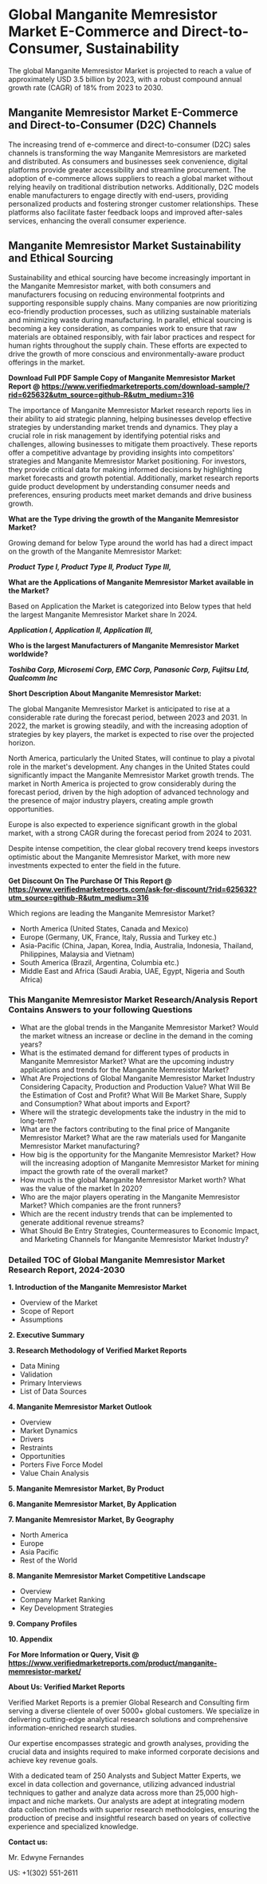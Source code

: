 <h1>Global Manganite Memresistor Market E-Commerce and Direct-to-Consumer, Sustainability</h1><p class=""><p>The global Manganite Memresistor Market is projected to reach a value of approximately USD 3.5 billion by 2023, with a robust compound annual growth rate (CAGR) of 18% from 2023 to 2030.</p><h2>Manganite Memresistor Market E-Commerce and Direct-to-Consumer (D2C) Channels</h2><p>The increasing trend of e-commerce and direct-to-consumer (D2C) sales channels is transforming the way Manganite Memresistors are marketed and distributed. As consumers and businesses seek convenience, digital platforms provide greater accessibility and streamline procurement. The adoption of e-commerce allows suppliers to reach a global market without relying heavily on traditional distribution networks. Additionally, D2C models enable manufacturers to engage directly with end-users, providing personalized products and fostering stronger customer relationships. These platforms also facilitate faster feedback loops and improved after-sales services, enhancing the overall consumer experience.</p><h2>Manganite Memresistor Market Sustainability and Ethical Sourcing</h2><p>Sustainability and ethical sourcing have become increasingly important in the Manganite Memresistor market, with both consumers and manufacturers focusing on reducing environmental footprints and supporting responsible supply chains. Many companies are now prioritizing eco-friendly production processes, such as utilizing sustainable materials and minimizing waste during manufacturing. In parallel, ethical sourcing is becoming a key consideration, as companies work to ensure that raw materials are obtained responsibly, with fair labor practices and respect for human rights throughout the supply chain. These efforts are expected to drive the growth of more conscious and environmentally-aware product offerings in the market.</p></p><p class=""><strong>Download Full PDF Sample Copy of Manganite Memresistor Market Report @ <a href="https://www.verifiedmarketreports.com/download-sample/?rid=625632&utm_source=github-R&utm_medium=316" target="_blank">https://www.verifiedmarketreports.com/download-sample/?rid=625632&utm_source=github-R&utm_medium=316</a></strong></p><p>The importance of&nbsp;Manganite Memresistor Market research reports lies in their ability to aid strategic planning, helping businesses develop effective strategies by understanding market trends and dynamics. They play a crucial role in risk management by identifying potential risks and challenges, allowing businesses to mitigate them proactively. These reports offer a competitive advantage by providing insights into competitors' strategies and Manganite Memresistor Market positioning. For investors, they provide critical data for making informed decisions by highlighting market forecasts and growth potential. Additionally, market research reports guide product development by understanding consumer needs and preferences, ensuring products meet market demands and drive business growth.</p><p><strong>What are the&nbsp;Type driving the growth of the Manganite Memresistor Market?</strong></p><p id="" class="">Growing demand for below Type around the world has had a direct impact on the growth of the Manganite Memresistor Market:</p><p class=""><em><strong>Product Type I, Product Type II, Product Type III, </strong></em></p><p class=""><strong>What are the&nbsp;Applications&nbsp;of Manganite Memresistor Market available in the Market?</strong></p><p id="" class="">Based on Application the Market is categorized into Below types that held the largest Manganite Memresistor Market share In 2024.</p><p class=""><em><strong>Application I, Application II, Application III, </strong></em></p><p class=""><strong>Who is the largest Manufacturers of Manganite Memresistor Market worldwide?</strong></p><p><em><strong>Toshiba Corp, Microsemi Corp, EMC Corp, Panasonic Corp, Fujitsu Ltd, Qualcomm Inc</strong></em></p><p id="" class=""><strong>Short Description About Manganite Memresistor Market:</strong></p><p>The global Manganite Memresistor Market is anticipated to rise at a considerable rate during the forecast period, between 2023 and 2031. In 2022, the market is growing steadily, and with the increasing adoption of strategies by key players, the market is expected to rise over the projected horizon.</p><p>North America, particularly the United States, will continue to play a pivotal role in the market's development. Any changes in the United States could significantly impact the Manganite Memresistor Market growth trends. The market in North America is projected to grow considerably during the forecast period, driven by the high adoption of advanced technology and the presence of major industry players, creating ample growth opportunities.</p><p>Europe is also expected to experience significant growth in the global market, with a strong CAGR during the forecast period from 2024 to 2031.</p><p>Despite intense competition, the clear global recovery trend keeps investors optimistic about the Manganite Memresistor Market, with more new investments expected to enter the field in the future.</p><p id="" class=""><strong>Get Discount On The Purchase Of This Report @ <a href="https://www.verifiedmarketreports.com/ask-for-discount/?rid=625632?utm_source=github-R&utm_medium=316" target="_blank">https://www.verifiedmarketreports.com/ask-for-discount/?rid=625632?utm_source=github-R&utm_medium=316</a></strong></p><p class="">Which regions are leading the Manganite Memresistor Market?</p><ul><li>North America (United States, Canada and Mexico)</li><li>Europe (Germany, UK, France, Italy, Russia and Turkey etc.)</li><li>Asia-Pacific (China, Japan, Korea, India, Australia, Indonesia, Thailand, Philippines, Malaysia and Vietnam)</li><li>South America (Brazil, Argentina, Columbia etc.)</li><li>Middle East and Africa (Saudi Arabia, UAE, Egypt, Nigeria and South Africa)</li></ul><h3 id="" class="">This Manganite Memresistor Market Research/Analysis Report Contains Answers to your following Questions</h3><ul><li>What are the global trends in the Manganite Memresistor Market? Would the market witness an increase or decline in the demand in the coming years?</li><li>What is the estimated demand for different types of products in Manganite Memresistor Market? What are the upcoming industry applications and trends for the Manganite Memresistor Market?</li><li>What Are Projections of Global Manganite Memresistor Market Industry Considering Capacity, Production and Production Value? What Will Be the Estimation of Cost and Profit? What Will Be Market Share, Supply and Consumption? What about imports and Export?</li><li>Where will the strategic developments take the industry in the mid to long-term?</li><li>What are the factors contributing to the final price of Manganite Memresistor Market? What are the raw materials used for Manganite Memresistor Market manufacturing?</li><li>How big is the opportunity for the Manganite Memresistor Market? How will the increasing adoption of Manganite Memresistor Market for mining impact the growth rate of the overall market?</li><li>How much is the global Manganite Memresistor Market worth? What was the value of the market In 2020?</li><li>Who are the major players operating in the Manganite Memresistor Market? Which companies are the front runners?</li><li>Which are the recent industry trends that can be implemented to generate additional revenue streams?</li><li>What Should Be Entry Strategies, Countermeasures to Economic Impact, and Marketing Channels for Manganite Memresistor Market Industry?</li></ul><h3 id="" class="">Detailed TOC of Global Manganite Memresistor Market Research Report, 2024-2030</h3><p id="" class=""><strong>1. Introduction of the Manganite Memresistor Market</strong></p><ul><li>Overview of the Market</li><li>Scope of Report</li><li>Assumptions</li></ul><p id="" class=""><strong>2. Executive Summary</strong></p><p id="" class=""><strong>3. Research Methodology of Verified Market Reports</strong></p><ul><li>Data Mining</li><li>Validation</li><li>Primary Interviews</li><li>List of Data Sources</li></ul><p id="" class=""><strong>4. Manganite Memresistor Market Outlook</strong></p><ul><li>Overview</li><li>Market Dynamics</li><li>Drivers</li><li>Restraints</li><li>Opportunities</li><li>Porters Five Force Model</li><li>Value Chain Analysis</li></ul><p id="" class=""><strong>5. Manganite Memresistor Market, By Product</strong></p><p id="" class=""><strong>6. Manganite Memresistor Market, By Application</strong></p><p id="" class=""><strong>7. Manganite Memresistor Market, By Geography</strong></p><ul><li>North America</li><li>Europe</li><li>Asia Pacific</li><li>Rest of the World</li></ul><p id="" class=""><strong>8. Manganite Memresistor Market Competitive Landscape</strong></p><ul><li>Overview</li><li>Company Market Ranking</li><li>Key Development Strategies</li></ul><p id="" class=""><strong>9. Company Profiles</strong></p><p id="" class=""><strong>10. Appendix</strong></p><p id="" class=""><strong>For More Information or Query, Visit @ <a href="https://www.verifiedmarketreports.com/product/manganite-memresistor-market/" target="_blank">https://www.verifiedmarketreports.com/product/manganite-memresistor-market/</a></strong></p><p id="" class=""><strong>About Us: Verified Market Reports</strong></p><p id="" class="">Verified Market Reports is a premier Global Research and Consulting firm serving a diverse clientele of over 5000+ global customers. We specialize in delivering cutting-edge analytical research solutions and comprehensive information-enriched research studies.</p><p id="" class="">Our expertise encompasses strategic and growth analyses, providing the crucial data and insights required to make informed corporate decisions and achieve key revenue goals.</p><p id="" class="">With a dedicated team of 250 Analysts and Subject Matter Experts, we excel in data collection and governance, utilizing advanced industrial techniques to gather and analyze data across more than 25,000 high-impact and niche markets. Our analysts are adept at integrating modern data collection methods with superior research methodologies, ensuring the production of precise and insightful research based on years of collective experience and specialized knowledge.</p><p id="" class=""><strong>Contact us:</strong></p><p id="" class="">Mr. Edwyne Fernandes</p><p id="" class="">US: +1(302) 551-2611</p>